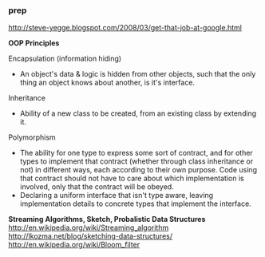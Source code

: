 ### prep
http://steve-yegge.blogspot.com/2008/03/get-that-job-at-google.html


**OOP Principles**

Encapsulation (information hiding)
* An object's data & logic is hidden from other objects, such that the only thing an object knows about another, is it's interface.

Inheritance
* Ability of a new class to be created, from an existing class by extending it.

Polymorphism
* The ability for one type to express some sort of contract, and for other types to implement that contract (whether through class inheritance or not) in different ways, each according to their own purpose. Code using that contract should not have to care about which implementation is involved, only that the contract will be obeyed.
* Declaring a uniform interface that isn't type aware, leaving implementation details to concrete types that implement the interface.

**Streaming Algorithms, Sketch, Probalistic Data Structures**
http://en.wikipedia.org/wiki/Streaming_algorithm
http://lkozma.net/blog/sketching-data-structures/
http://en.wikipedia.org/wiki/Bloom_filter
